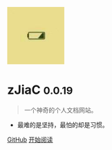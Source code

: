 <!-- _coverpage.md -->

![logo](logo.jpg)

# zJiaC <small>0.0.19</small>

> 一个神奇的个人文档网站。

- 最难的是坚持，最怕的却是习惯。

[GitHub](https://github.com/zJiaC/cloud-doc/)
[开始阅读](home.md)